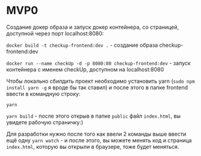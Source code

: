 # MVP0

Создание докер образа и запуск докер контейнера, со страницей, доступной через порт localhost:8080:

`docker build -t checkup-frontend:dev .` - создание образа checkup-frontend:dev

`docker run --name checkUp -d -p 8080:80 checkup-frontend:dev` - запуск контейнера с именем checkUp, доступном на localhost:8080


Чтобы локально сбилдить проект необходимо установить yarn (`sudo npm install yarn -g` я вроде бы так ставил) и после этого в папке frontend ввести в командную строку:

`yarn`

`yarn build` - после этого открыв в папке `public` файл `index.html`, вы увидете рабочую страничку:)


Для разработки нужно после того как ввели 2 команды выше ввести ещё одну `yarn watch` - и после этого, вы можете менять код и страница `index.html`, которую вы открыли в браузере, тоже будет меняться.